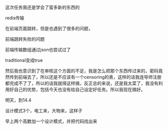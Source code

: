 这次任务我还是学会了蛮多新的东西的

redis传输

在前端页面跳转，但是也遇到了很多的问题，

前端跳转失败的问题

前端传输数组通过json也尝试过了

traditional变成true

然后我也意识到了在审核这个方面的不足，我是怎么把那个东西传过来的，密码竟然传到前端去了，所以还是不应该有一个censoring的表，这样的话我连导师注册都完成不了了，所以的话我就得这样搞，反正总的来说，还是我太菜了，我没有利用好自己的优势，包括今天也没有给自己设定好任务。所以我现在搞好。

明天，到14.4

设计模式3个，电工来，大物来，这样子

早上两个高数加一个设计模式，并把代码找出来

